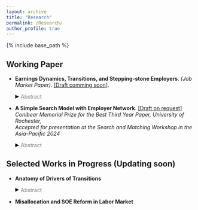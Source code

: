 ```yaml
---
layout: archive
title: "Research"
permalink: /Research/
author_profile: true
---
```


{% include base_path %}

## Working Paper

* __Earnings Dynamics, Transitions, and Stepping-stone Employers__. _(Job Market Paper)_. [[Draft comming soon]](https://SteveShelnanMa.github.io/workingpaper/.pdf).
  <div class="toggle-abstract" onclick="toggleAbstract(event)">
    <div class="triangle-right"></div><span class="abstract-text">Abstract</span>
  </div>
  <div class="abstract-content" style="display:none;">
    <p> I examine the pecuniary motivations behind transitions using administrative data, and explore the role of stepping-stone employers in shaping earnings dynamics and transitions. (Full abstract coming soon...) </p>
  </div>

* __A Simple Search Model with Employer Network__. [[Draft on request]](https://SteveShelnanMa.github.io/workingpaper/.pdf)\
  _Conibear Memorial Prize for the Best Third Year Paper, University of Rochester,_\
  _Accepted for presentation at the Search and Matching Workshop in the Asia-Pacific 2024_
  <div class="toggle-abstract" onclick="toggleAbstract(event)">
    <div class="triangle-right"></div><span class="abstract-text">Abstract</span>
  </div>
  <div class="abstract-content" style="display:none;">
    <p style="text-align: justify;">This article studies the role of employer network structures in shaping labor market outcomes through a simple search model. In this model, employers are depicted as nodes within a network, linked by edges that signify higher arrival rates of job offers. We proved the existence and uniqueness of what we term the ‘node value’ — the expected lifetime value derived from leveraging an employer’s network connections for job search. We establish that the node value is essentially an option asset in that its value escalates with the first order stochastic dominance of the wage distribution and its mean-preserving spreads in risk. Moreover, node value exhibits similarity to network centrality measures as it depends on employer’s position within the network. Specifically, it is positively related to the number of connections an employer maintains and the node values of other employers, especially the connected ones. Consequently, employers situated in more central positions within the network are deemed more desirable, offering better working prospects to workers. The node value thus serves as a crucial mechanism by which the employer network structure endogenously determines employment, labor mobility, and wage distributions. Furthermore, the model offers explanatory power for phenomena such as worker mobility towards lower-wage jobs. Our analysis highlights the critical role of network topology in driving employment decisions and molding labor market outcomes.</p>
  </div>
  


## Selected Works in Progress (Updating soon)
* __Anatomy of Drivers of Transitions__
  <div class="toggle-abstract" onclick="toggleAbstract(event)">
    <div class="triangle-right"></div><span class="abstract-text">Abstract</span>
  </div>
  <div class="abstract-content" style="display:none;">
    <p>This paper focuses on the drivers of transitions in U.S. labor market. </p>
  </div>

* __Misallocation and SOE Reform in Labor Market__


<!--
# *  __Wages and Hours Over the Life-Cycle__, _with [Paulo Lins](https://pauloclins.com)_
-->

  
<style>
.toggle-abstract {
  cursor: pointer;
  display: flex;
  align-items: center;
}

.triangle-right {
  width: 0; 
  height: 0; 
  border-top: 5px solid transparent;
  border-bottom: 5px solid transparent; 
  border-left: 10px solid black; /* Adjust color */
}

.triangle-down {
  width: 0; 
  height: 0; 
  border-left: 5px solid transparent;
  border-right: 5px solid transparent;  
  border-top: 10px solid black; /* Adjust color */
}

.abstract-text {
  color: grey;
  margin-left: 5px;
}

/*abstract-content {
  display: none;
  margin-top: 2px; 
  /* This decreases the space between the toggle and the content */
/*}*/
div.abstract-content {
  margin-top: 2px;
}

</style>

<script>
document.addEventListener('DOMContentLoaded', (event) => {
  window.toggleAbstract = function(event) {
    event.preventDefault();
    var toggleContainer = event.target.closest('.toggle-abstract');
    var content = toggleContainer.nextElementSibling;
    var triangle = toggleContainer.querySelector('.triangle-right, .triangle-down');
    if (content.style.display === "none" || content.style.display === "") {
      content.style.display = "block";
      triangle.className = "triangle-down";
    } else {
      content.style.display = "none";
      triangle.className = "triangle-right";
    }
  }
});
</script>
